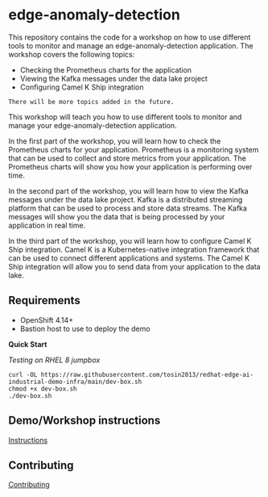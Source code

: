 # edge-anomaly-detection
This repository contains the code for a workshop on how to use different tools to monitor and manage an edge-anomaly-detection application. The workshop covers the following topics:

* Checking the Prometheus charts for the application
* Viewing the Kafka messages under the data lake project
* Configuring Camel K Ship integration

`There will be more topics added in the future.`

This workshop will teach you how to use different tools to monitor and manage your edge-anomaly-detection application.

In the first part of the workshop, you will learn how to check the Prometheus charts for your application. Prometheus is a monitoring system that can be used to collect and store metrics from your application. The Prometheus charts will show you how your application is performing over time.

In the second part of the workshop, you will learn how to view the Kafka messages under the data lake project. Kafka is a distributed streaming platform that can be used to process and store data streams. The Kafka messages will show you the data that is being processed by your application in real time.

In the third part of the workshop, you will learn how to configure Camel K Ship integration. Camel K is a Kubernetes-native integration framework that can be used to connect different applications and systems. The Camel K Ship integration will allow you to send data from your application to the data lake.


## Requirements
- OpenShift 4.14+
- Bastion host to use to deploy the demo

**Quick Start**

*Testing on RHEL 8 jumpbox*
```
curl -OL https://raw.githubusercontent.com/tosin2013/redhat-edge-ai-industrial-demo-infra/main/dev-box.sh
chmod +x dev-box.sh
./dev-box.sh
```

## Demo/Workshop instructions
[Instructions](workshop/README.md)

## Contributing
[Contributing](docs/setup-bastion-doc.md)